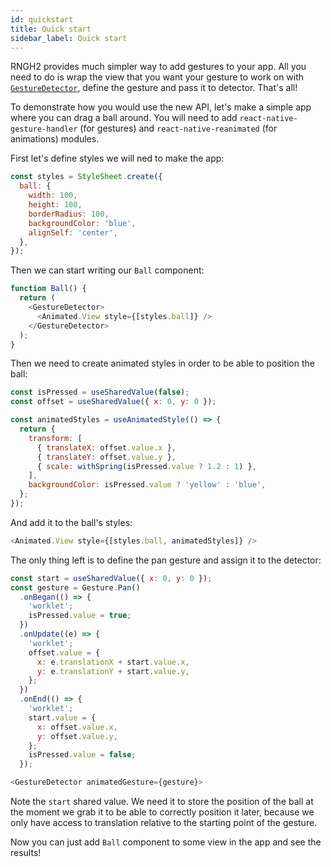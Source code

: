 ```yaml
---
id: quickstart
title: Quick start
sidebar_label: Quick start
---
```


RNGH2 provides much simpler way to add gestures to your app. All you need to do is wrap the view that you want your gesture to work on with [`GestureDetector`](./gesture-detector.md), define the gesture and pass it to detector. That's all!

To demonstrate how you would use the new API, let's make a simple app where you can drag a ball around. You will need to add `react-native-gesture-handler` (for gestures) and `react-native-reanimated` (for animations) modules.

First let's define styles we will ned to make the app:

```js
const styles = StyleSheet.create({
  ball: {
    width: 100,
    height: 100,
    borderRadius: 100,
    backgroundColor: 'blue',
    alignSelf: 'center',
  },
});
```

Then we can start writing our `Ball` component:

```js
function Ball() {
  return (
    <GestureDetector>
      <Animated.View style={[styles.ball]} />
    </GestureDetector>
  );
}
```

Then we need to create animated styles in order to be able to position the ball:

```js
const isPressed = useSharedValue(false);
const offset = useSharedValue({ x: 0, y: 0 });

const animatedStyles = useAnimatedStyle(() => {
  return {
    transform: [
      { translateX: offset.value.x },
      { translateY: offset.value.y },
      { scale: withSpring(isPressed.value ? 1.2 : 1) },
    ],
    backgroundColor: isPressed.value ? 'yellow' : 'blue',
  };
});
```

And add it to the ball's styles:

```js
<Animated.View style={[styles.ball, animatedStyles]} />
```

The only thing left is to define the pan gesture and assign it to the detector:

```js
const start = useSharedValue({ x: 0, y: 0 });
const gesture = Gesture.Pan()
  .onBegan(() => {
    'worklet';
    isPressed.value = true;
  })
  .onUpdate((e) => {
    'worklet';
    offset.value = {
      x: e.translationX + start.value.x,
      y: e.translationY + start.value.y,
    };
  })
  .onEnd(() => {
    'worklet';
    start.value = {
      x: offset.value.x,
      y: offset.value.y,
    };
    isPressed.value = false;
  });
```

```js
<GestureDetector animatedGesture={gesture}>
```

Note the `start` shared value. We need it to store the position of the ball at the moment we grab it to be able to correctly position it later, because we only have access to translation relative to the starting point of the gesture.

Now you can just add `Ball` component to some view in the app and see the results!
